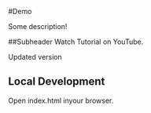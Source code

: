 #Demo

Some description!

##Subheader
Watch Tutorial on YouTube.


Updated version

## Local Development
Open index.html inyour browser.